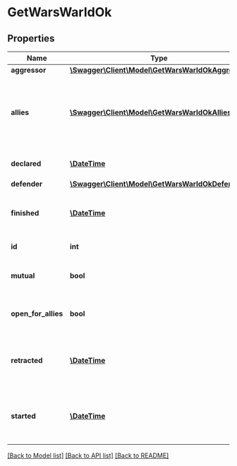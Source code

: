 # GetWarsWarIdOk

## Properties
Name | Type | Description | Notes
------------ | ------------- | ------------- | -------------
**aggressor** | [**\Swagger\Client\Model\GetWarsWarIdOkAggressor**](GetWarsWarIdOkAggressor.md) |  | [optional] 
**allies** | [**\Swagger\Client\Model\GetWarsWarIdOkAllies[]**](GetWarsWarIdOkAllies.md) | allied corporations or alliances, each object contains either corporation_id or alliance_id | [optional] 
**declared** | [**\DateTime**](\DateTime.md) | Time that the war was declared | 
**defender** | [**\Swagger\Client\Model\GetWarsWarIdOkDefender**](GetWarsWarIdOkDefender.md) |  | [optional] 
**finished** | [**\DateTime**](\DateTime.md) | Time the war ended and shooting was no longer allowed | [optional] 
**id** | **int** | ID of the specified war | 
**mutual** | **bool** | Was the war declared mutual by both parties | 
**open_for_allies** | **bool** | Is the war currently open for allies or not | 
**retracted** | [**\DateTime**](\DateTime.md) | Time the war was retracted but both sides could still shoot each other | [optional] 
**started** | [**\DateTime**](\DateTime.md) | Time when the war started and both sides could shoot each other | [optional] 

[[Back to Model list]](../README.md#documentation-for-models) [[Back to API list]](../README.md#documentation-for-api-endpoints) [[Back to README]](../README.md)



